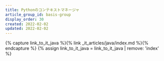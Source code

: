 ```yaml
---
title: Pythonのコンテキストマネージャ
article_group_id: basis-group
display_order: 30
created: 2022-02-02
updated: 2022-02-02
---
```

{% capture link_to_it_java %}{% link _it_articles/java/index.md %}{% endcapture %}
{% assign link_to_it_java = link_to_it_java | remove: 'index' %}
